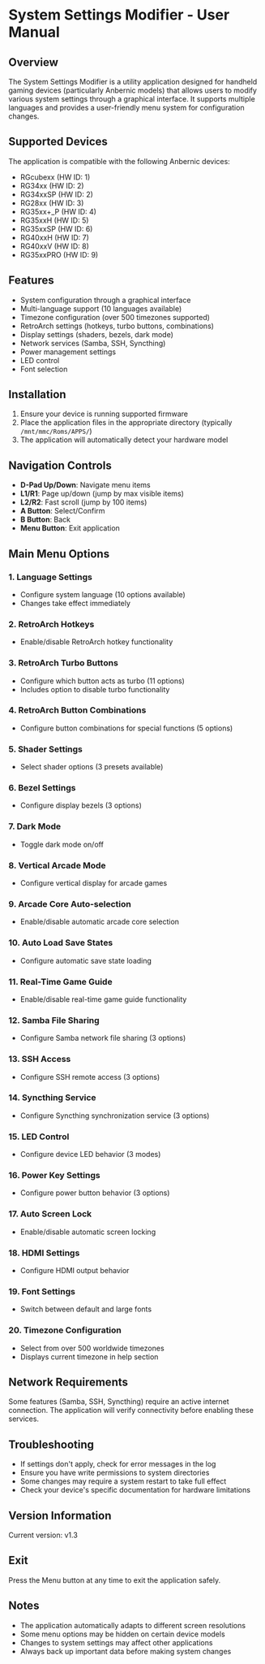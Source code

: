# System Settings Modifier - User Manual

## Overview
The System Settings Modifier is a utility application designed for handheld gaming devices (particularly Anbernic models) that allows users to modify various system settings through a graphical interface. It supports multiple languages and provides a user-friendly menu system for configuration changes.

## Supported Devices
The application is compatible with the following Anbernic devices:
- RGcubexx (HW ID: 1)
- RG34xx (HW ID: 2)
- RG34xxSP (HW ID: 2)
- RG28xx (HW ID: 3)
- RG35xx+_P (HW ID: 4)
- RG35xxH (HW ID: 5)
- RG35xxSP (HW ID: 6)
- RG40xxH (HW ID: 7)
- RG40xxV (HW ID: 8)
- RG35xxPRO (HW ID: 9)

## Features
- System configuration through a graphical interface
- Multi-language support (10 languages available)
- Timezone configuration (over 500 timezones supported)
- RetroArch settings (hotkeys, turbo buttons, combinations)
- Display settings (shaders, bezels, dark mode)
- Network services (Samba, SSH, Syncthing)
- Power management settings
- LED control
- Font selection

## Installation
1. Ensure your device is running supported firmware
2. Place the application files in the appropriate directory (typically `/mnt/mmc/Roms/APPS/`)
3. The application will automatically detect your hardware model

## Navigation Controls
- **D-Pad Up/Down**: Navigate menu items
- **L1/R1**: Page up/down (jump by max visible items)
- **L2/R2**: Fast scroll (jump by 100 items)
- **A Button**: Select/Confirm
- **B Button**: Back
- **Menu Button**: Exit application

## Main Menu Options

### 1. Language Settings
- Configure system language (10 options available)
- Changes take effect immediately

### 2. RetroArch Hotkeys
- Enable/disable RetroArch hotkey functionality

### 3. RetroArch Turbo Buttons
- Configure which button acts as turbo (11 options)
- Includes option to disable turbo functionality

### 4. RetroArch Button Combinations
- Configure button combinations for special functions (5 options)

### 5. Shader Settings
- Select shader options (3 presets available)

### 6. Bezel Settings
- Configure display bezels (3 options)

### 7. Dark Mode
- Toggle dark mode on/off

### 8. Vertical Arcade Mode
- Configure vertical display for arcade games

### 9. Arcade Core Auto-selection
- Enable/disable automatic arcade core selection

### 10. Auto Load Save States
- Configure automatic save state loading

### 11. Real-Time Game Guide
- Enable/disable real-time game guide functionality

### 12. Samba File Sharing
- Configure Samba network file sharing (3 options)

### 13. SSH Access
- Configure SSH remote access (3 options)

### 14. Syncthing Service
- Configure Syncthing synchronization service (3 options)

### 15. LED Control
- Configure device LED behavior (3 modes)

### 16. Power Key Settings
- Configure power button behavior (3 options)

### 17. Auto Screen Lock
- Enable/disable automatic screen locking

### 18. HDMI Settings
- Configure HDMI output behavior

### 19. Font Settings
- Switch between default and large fonts

### 20. Timezone Configuration
- Select from over 500 worldwide timezones
- Displays current timezone in help section

## Network Requirements
Some features (Samba, SSH, Syncthing) require an active internet connection. The application will verify connectivity before enabling these services.

## Troubleshooting
- If settings don't apply, check for error messages in the log
- Ensure you have write permissions to system directories
- Some changes may require a system restart to take full effect
- Check your device's specific documentation for hardware limitations

## Version Information
Current version: v1.3

## Exit
Press the Menu button at any time to exit the application safely.

## Notes
- The application automatically adapts to different screen resolutions
- Some menu options may be hidden on certain device models
- Changes to system settings may affect other applications
- Always back up important data before making system changes
```